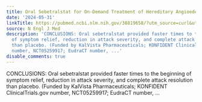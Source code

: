 ```yaml
---
title: Oral Sebetralstat for On-Demand Treatment of Hereditary Angioedema Attacks
date: '2024-05-31'
linkTitle: https://pubmed.ncbi.nlm.nih.gov/38819658/?utm_source=curl&utm_medium=rss&utm_campaign=pubmed-2&utm_content=1LIK-026Y9bjRE4xDQ231BSa89BnY4O2Rfi-9WXQd8C31C6cqE&fc=20211015124055&ff=20240601181228&v=2.18.0.post9+e462414
source: N Engl J Med
description: 'CONCLUSIONS: Oral sebetralstat provided faster times to the beginning
  of symptom relief, reduction in attack severity, and complete attack resolution
  than placebo. (Funded by KalVista Pharmaceuticals; KONFIDENT ClinicalTrials.gov
  number, NCT05259917; EudraCT number, ...'
disable_comments: true
---
```

CONCLUSIONS: Oral sebetralstat provided faster times to the beginning of symptom relief, reduction in attack severity, and complete attack resolution than placebo. (Funded by KalVista Pharmaceuticals; KONFIDENT ClinicalTrials.gov number, NCT05259917; EudraCT number, ...